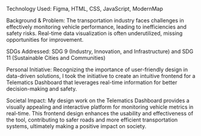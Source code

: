 Technology Used: Figma, HTML, CSS, JavaScript, ModernMap

Background & Problem: The transportation industry faces challenges in effectively monitoring vehicle performance, leading to inefficiencies and safety risks. Real-time data visualization is often underutilized, missing opportunities for improvement.

SDGs Addressed: SDG 9 (Industry, Innovation, and Infrastructure) and SDG 11 (Sustainable Cities and Communities)

Personal Initiative: Recognizing the importance of user-friendly design in data-driven solutions, I took the initiative to create an intuitive frontend for a Telematics Dashboard that leverages real-time information for better decision-making and safety.

Societal Impact: My design work on the Telematics Dashboard provides a visually appealing and interactive platform for monitoring vehicle metrics in real-time. This frontend design enhances the usability and effectiveness of the tool, contributing to safer roads and more efficient transportation systems, ultimately making a positive impact on society.
